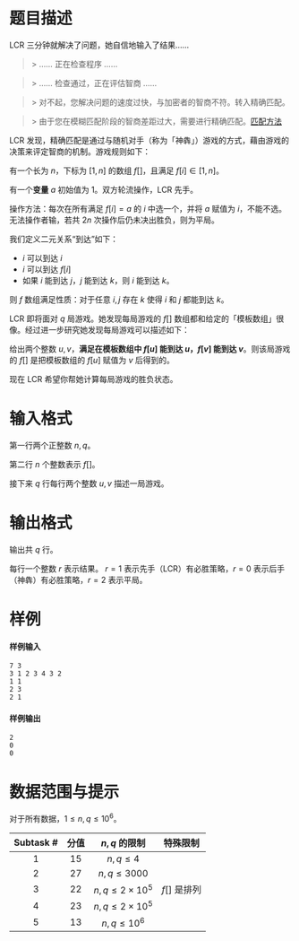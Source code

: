 
# 题目描述

LCR 三分钟就解决了问题，她自信地输入了结果……

> \> …… 正在检查程序 ……

> \> …… 检查通过，正在评估智商 ……

> \> 对不起，您解决问题的速度过快，与加密者的智商不符。转入精确匹配。

> \> 由于您在模糊匹配阶段的智商差距过大，需要进行精确匹配。[匹配方法]()

LCR 发现，精确匹配是通过与随机对手（称为「神犇」）游戏的方式，藉由游戏的决策来评定智商的机制。游戏规则如下：

有一个长为 $n$，下标为 $[1,n]$ 的数组 $f[]$，且满足 $f[i]\in [1,n]$。

有一个**变量** $a$ 初始值为 $1$。双方轮流操作，LCR 先手。

操作方法：每次在所有满足 $f[i]=a$ 的 $i$ 中选一个，并将 $a$ 赋值为 $i$，不能不选。无法操作者输，若共 $2n$ 次操作后仍未决出胜负，则为平局。

我们定义二元关系“到达”如下：

* $i$ 可以到达 $i$
* $i$ 可以到达 $f[i]$
* 如果 $i$ 能到达 $j$，$j$ 能到达 $k$，则 $i$ 能到达 $k$。

则 $f$ 数组满足性质：对于任意 $i,j$ 存在 $k$ 使得 $i$ 和 $j$ 都能到达 $k$。

LCR 即将面对 $q$ 局游戏。她发现每局游戏的 $f[]$ 数组都和给定的「模板数组」很像。经过进一步研究她发现每局游戏可以描述如下：

给出两个整数 $u,v$，**满足在模板数组中 $f[u]$ 能到达 $u$，$f[v]$ 能到达 $v$**。则该局游戏的 $f[]$ 是把模板数组的 $f[u]$ 赋值为 $v$ 后得到的。

现在 LCR 希望你帮她计算每局游戏的胜负状态。

# 输入格式

第一行两个正整数 $n,q$。

第二行 $n$ 个整数表示 $f[]$。

接下来 $q$ 行每行两个整数 $u,v$ 描述一局游戏。

# 输出格式

输出共 $q$ 行。

每行一个整数 $r$ 表示结果。
$r=1$ 表示先手（LCR）有必胜策略，$r=0$ 表示后手（神犇）有必胜策略，$r=2$ 表示平局。

# 样例

#### 样例输入
```plain
7 3
3 1 2 3 4 3 2
1 1
2 3
2 1
```

#### 样例输出
```plain
2
0
0
```

# 数据范围与提示

对于所有数据，$1\le n,q\le 10^6$。


|Subtask #|分值|$n,q$ 的限制|特殊限制|
|:-:|:-:|:-:|:-:|
|1|$15$|$n,q\le 4$||
|2|$27$|$n,q\le 3000$||
|3|$22$|$n,q\le 2\times 10^5$|$f[]$ 是排列|
|4|$23$|$n,q\le 2\times 10^5$||
|5|$13$|$n,q\le 10^6$||

